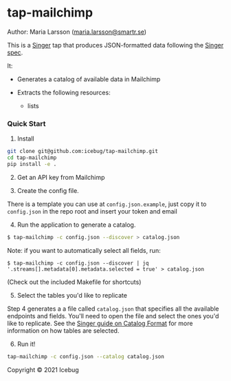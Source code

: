 # tap-mailchimp

Author: Maria Larsson (maria.larsson@smartr.se)

This is a [Singer](http://singer.io) tap that produces JSON-formatted data following the [Singer spec](https://github.com/singer-io/getting-started/blob/master/SPEC.md).

It:
- Generates a catalog of available data in Mailchimp
- Extracts the following resources:

  - lists


### Quick Start

1. Install

```bash
git clone git@github.com:icebug/tap-mailchimp.git
cd tap-mailchimp
pip install -e .
```

2. Get an API key from Mailchimp
<!---
TODO: include a helpful URL
--->


3. Create the config file.

There is a template you can use at `config.json.example`, just copy it to `config.json` in the repo root and insert your token and email

4. Run the application to generate a catalog.

```bash
$ tap-mailchimp -c config.json --discover > catalog.json
```

Note: if you want to automatically select all fields, run:
```
$ tap-mailchimp -c config.json --discover | jq '.streams[].metadata[0].metadata.selected = true' > catalog.json
```
(Check out the included Makefile for shortcuts)

5. Select the tables you'd like to replicate

Step 4 generates a a file called `catalog.json` that specifies all the available endpoints and fields. You'll need to open the file and select the ones you'd like to replicate. See the [Singer guide on Catalog Format](https://github.com/singer-io/getting-started/blob/c3de2a10e10164689ddd6f24fee7289184682c1f/BEST_PRACTICES.md#catalog-format) for more information on how tables are selected.

6. Run it!

```bash
tap-mailchimp -c config.json --catalog catalog.json
```

Copyright &copy; 2021 Icebug
